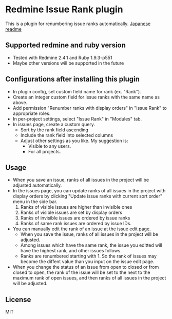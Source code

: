 Redmine Issue Rank plugin
=========================

This is a plugin for renumbering issue ranks automatically.
[Japanese readme](README.ja.md)

## Supported redmine and ruby version

* Tested with Redmine 2.4.1 and Ruby 1.9.3-p551
* Maybe other versions will be supported in the future

## Configurations after installing this plugin

* In plugin config, set custom field name for rank (ex. "Rank").
* Create an integer custom field for issue ranks with the same name as above.
* Add permission "Renumber ranks with display orders" in "Issue Rank" to appropriate roles.
* In per-project settings, select "Issue Rank" in "Modules" tab.
* In issues page, create a custom query.
    * Sort by the rank field ascending
    * Include the rank field into selected columns
    * Adjust other settings as you like. My suggestion is:
       * Visible to any users.
       * For all projects.

## Usage

* When you save an issue, ranks of all issues in the project will be adjusted automatically.
* In the issues page, you can update ranks of all issues in the project with display orders by clicking "Update issue ranks with current sort order" menu in the side bar.
   1. Ranks of visible issues are higher than invisible ones
   2. Ranks of visible issues are set by display orders
   3. Ranks of invisible issues are ordered by issue ranks
   4. Ranks of same rank issues are ordered by issue IDs.
* You can manually edit the rank of an issue at the issue edit page.
   * When you save the issue, ranks of all issues in the project will be adjusted.
   * Among issues which have the same rank, the issue you editted will have 
     the highest rank, and other issues follows.
   * Ranks are renumbered starting with 1. So the rank of issues may become
     the diffent value than you input on the issue edit page.
* When you change the status of an issue from open to closed or from closed to open, the rank of the issue will be set to the next to the maximum rank of open issues, and then ranks of all issues in the project will be adjusted.

## License

MIT
